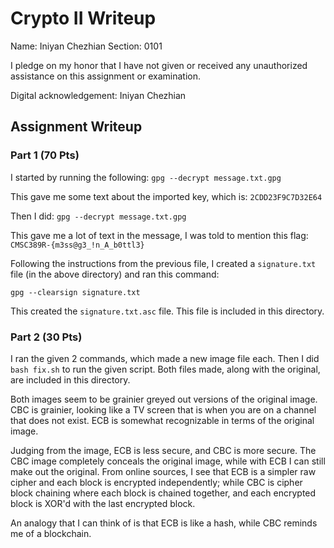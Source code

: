 # Crypto II Writeup

Name: Iniyan Chezhian
Section: 0101

I pledge on my honor that I have not given or received any unauthorized
assistance on this assignment or examination.

Digital acknowledgement: Iniyan Chezhian

## Assignment Writeup

### Part 1 (70 Pts)
I started by running the following:
`gpg --decrypt message.txt.gpg`

This gave me some text about the imported key, which is: `2CDD23F9C7D32E64`

Then I did:
`gpg --decrypt message.txt.gpg`

This gave me a lot of text in the message, I was told to mention this flag: `CMSC389R-{m3ss@g3_!n_A_b0ttl3}`

Following the instructions from the previous file, I created a `signature.txt` file (in the above directory) and ran this command:

`gpg --clearsign signature.txt`

This created the `signature.txt.asc` file. This file is included in this directory.

### Part 2 (30 Pts)
I ran the given 2 commands, which made a new image file each. Then I did `bash fix.sh` to run the given script. Both files made, along with the original, are included in this directory.

Both images seem to be grainier greyed out versions of the original image. CBC is grainier, looking like a TV screen that is when you are on a channel that does not exist. ECB is somewhat recognizable in terms of the original image.

Judging from the image, ECB is less secure, and CBC is more secure. The CBC image completely conceals the original image, while with ECB I can still make out the original. From online sources, I see that ECB is a simpler raw cipher and each block is encrypted independently; while CBC is cipher block chaining where each block is chained together, and each encrypted block is XOR'd with the last encrypted block.

An analogy that I can think of is that ECB is like a hash, while CBC reminds me of a blockchain.
